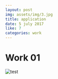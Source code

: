 ```yaml
---
layout: post
img: assets/img/3.jpg
title: application
date: 5 july 2017
like: 7
categories: work
---
```

# Work 01
![test]({{site.baseurl}}/assets/img/1.jpg "test")
